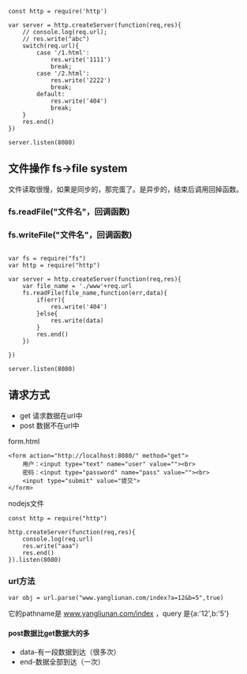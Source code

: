 ```
const http = require('http')

var server = http.createServer(function(req,res){
    // console.log(req.url);
    // res.write("abc")
    switch(req.url){
        case '/1.html':
            res.write('1111')
            break;
        case '/2.html':
            res.write('2222')
            break;
        default:
            res.write('404')
            break;
    }
    res.end()
})

server.listen(8080)
```

## 文件操作 fs->file system
文件读取很慢，如果是同步的，那完蛋了。是异步的，结束后调用回掉函数。
### fs.readFile("文件名"，回调函数)

### fs.writeFile("文件名"，回调函数)

```

var fs = require("fs")
var http = require("http")

var server = http.createServer(function(req,res){
    var file_name = './www'+req.url
    fs.readFile(file_name,function(err,data){
        if(err){
            res.write('404')
        }else{
            res.write(data)
        }
        res.end()
    })
    
})  

server.listen(8080)
```
## 请求方式
- get 请求数据在url中
- post 数据不在url中

form.html
```
<form action="http://localhost:8080/" method="get">
    用户：<input type="text" name="user" value=""><br>
    密码：<input type="password" name="pass" value=""><br>
    <input type="submit" value="提交">
</form>
```
nodejs文件
```
const http = require("http")

http.createServer(function(req,res){
    console.log(req.url)
    res.write("aaa")
    res.end()
}).listen(8080)
```
### url方法
```
var obj = url.parse("www.yangliunan.com/index?a=12&b=5",true)
```
它的pathname是 www.yangliunan.com/index ，query 是{a:'12',b:'5'}


#### post数据比get数据大的多

- data-有一段数据到达（很多次）
- end-数据全部到达（一次）








